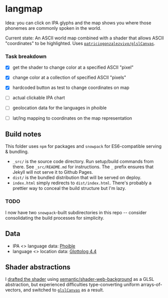 # langmap
Idea: you can click on IPA glyphs and the map shows you where those phonemes are commonly spoken in the world.

Current state: An ASCII world map combined with a shader that allows ASCII "coordinates" to be highlighted. Uses [`patriciogonzalezvivo/glslCanvas`](https://github.com/patriciogonzalezvivo/glslCanvas/).

### Task breakdown
- [x] get the shader to change color at a specified ASCII "pixel"
- [x] change color at a collection of specified ASCII "pixels"
- [x] hardcoded button as test to change coordinates on map

- [ ] actual clickable IPA chart
- [ ] geolocation data for the languages in phoible
- [ ] lat/lng mapping to coordinates on the map representation

## Build notes
This folder uses `npm` for packages and `snowpack` for ES6-compatible serving &
bundling.
- `_src/` is the source code directory. Run setup/build commands from there. See `_src/README.md` for instructions. The `_` prefix ensures that Jekyll will not serve it to Github Pages.
- `dist/` is the bundled distribution that will be served on deploy.
- `index.html` simply redirects to `dist/index.html`. There's probably a prettier way to conceal the build structure but I'm lazy.

### TODO
I now have two `snowpack`-built subdirectories in this repo -- consider 
consolidating the build processes for simplicity.

## Data
- IPA <> language data: [Phoible](https://phoible.github.io/)
- language <> location data: [Glottolog 4.4](https://github.com/glottolog/glottolog/releases/tag/v4.4)

## Shader abstractions
I [drafted the shader](https://rfong.github.io/creative-coding/skymap) using [xemantic/shader-web-background](https://xemantic.github.io/shader-web-background/) as a GLSL abstraction, but experienced difficulties type-converting uniform arrays-of-vectors, and switched to [`glslCanvas`](https://github.com/patriciogonzalezvivo/glslCanvas/) as a result.
